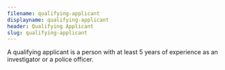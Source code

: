 ```yaml
---
filename: qualifying-applicant
displayname: qualifying-applicant
header: Qualifying Applicant
slug: qualifying-applicant
---
```


A qualifying applicant is a person with at least 5 years of experience as an investigator or a police officer.
